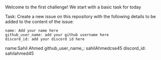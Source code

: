 Welcome to the first challenge! We start with a basic task for today

Task: 
Create a new issue on this repository with the following details to be added to the content of the issue:

```
name: Add your name here
github_user_name: add your github username here
discord_id: add your discord id here
```
name:Sahil Ahmed
github_user_name_: sahilAhmedcse45
discord_id: sahilahmed45


